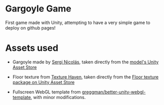 # Gargoyle Game

First game made with Unity, attempting to have a very simple game to deploy on github pages!

# Assets used

* Gargoyle made by [Sergi Nicolás](snicolas.artstation.com), taken directly from the [model's Unity Asset Store](https://assetstore.unity.com/packages/3d/props/feline-gargoyle-27106)

* Floor texture from [Texture Haven](https://texturehaven.com/), taken directly from the [Floor texture package on Unity Asset Store](https://assetstore.unity.com/packages/2d/textures-materials/floor-textures-4k-179126)

* Fullscreen WebGL template from [greggman/better-unity-webgl-template](https://github.com/greggman/better-unity-webgl-template), with minor modifications.